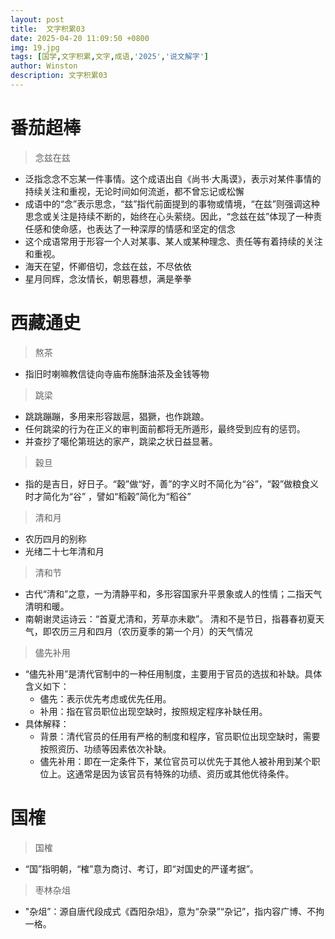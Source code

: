 ```yaml
---
layout: post
title:  文字积累03
date: 2025-04-20 11:09:50 +0800
img: 19.jpg
tags: [国学,文字积累,文字,成语,'2025','说文解字']
author: Winston
description: 文字积累03
---
```



# 番茄超棒

> 念兹在兹

- 泛指念念不忘某一件事情。这个成语出自《尚书·大禹谟》，表示对某件事情的持续关注和重视，无论时间如何流逝，都不曾忘记或松懈‌
- 成语中的“念”表示思念，“兹”指代前面提到的事物或情境，“在兹”则强调这种思念或关注是持续不断的，始终在心头萦绕。因此，“念兹在兹”体现了一种责任感和使命感，也表达了一种深厚的情感和坚定的信念‌
- 这个成语常用于形容一个人对某事、某人或某种理念、责任等有着持续的关注和重视。
- 海天在望，怀卿倍切，念兹在兹，不尽依依
- 星月同辉，念汝情长，朝思暮想，满是拳拳






# 西藏通史

> 熬茶

- 指旧时喇嘛教信徒向寺庙布施酥油茶及金钱等物

> 跳梁

- 跳跳蹦蹦，多用来形容跋扈，猖獗，也作跳踉。
- 任何跳梁的行为在正义的审判面前都将无所遁形，最终受到应有的惩罚。
- 并查抄了噶伦第班达的家产，跳梁之状日益显著。

> 穀旦

- 指的是吉日，好日子。“穀”做“好，善”的字义时不简化为“谷”，“穀”做粮食义时才简化为“谷” ，譬如“稻穀”简化为“稻谷”

> 清和月

- 农历四月的别称
- 光绪二十七年清和月


> 清和节

- 古代“清和”之意，一为清静平和，多形容国家升平景象或人的性情；二指天气清明和暖。
- 南朝谢灵运诗云：“首夏尤清和，芳草亦未歇”。 清和不是节日，指暮春初夏天气，即农历三月和四月（农历夏季的第一个月）的天气情况

> 儘先补用

- “儘先补用”是清代官制中的一种任用制度，主要用于官员的选拔和补缺。具体含义如下：
  - 儘先：表示优先考虑或优先任用。
  - 补用：指在官员职位出现空缺时，按照规定程序补缺任用。
- 具体解释：
  - 背景：清代官员的任用有严格的制度和程序，官员职位出现空缺时，需要按照资历、功绩等因素依次补缺。
  - 儘先补用：即在一定条件下，某位官员可以优先于其他人被补用到某个职位上。这通常是因为该官员有特殊的功绩、资历或其他优待条件。


# 国榷

> 国榷

- “国”指明朝，“榷”意为商讨、考订，即“对国史的严谨考据”。

> 枣林杂俎

- "杂俎”：源自唐代段成式《酉阳杂俎》，意为“杂录”“杂记”，指内容广博、不拘一格。





